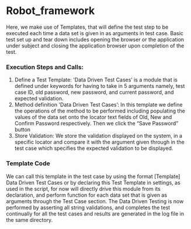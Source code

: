 # Robot_framework

Here, we make use of Templates, that will define the test step to be executed each time a data set is given in as arguments in test case.
Basic test set up and tear down includes opening the browser or the application under subject and closing the application browser upon completion of the test.

### Execution Steps and Calls:
1. Define a Test Template: 'Data Driven Test Cases’ is a module that is defined under
keywords for having to take in 5 arguments namely, test case ID, old password, new
password, and current password, and expected validation.
2. Method definition 'Data Driven Test Cases’: In this template we define the operations of the
method to be performed including populating the values of the data set onto the locator
text fields of Old, New and Confirm Password respectively. Then we click the “Save
Password” button
3. Store Validation: We store the validation displayed on the system, in a specific locator and
compare it with the argument given through in the test case which specifies the expected
validation to be displayed.


### Template Code



We can call this template in the test case by using the format [Template] Data Driven Test
Cases or by declaring this Test Template in settings, as used in the script, for now will directly
drive this module from its declaration, and perform function for each data set that is given as
arguments through the Test Case section.
The Data Driven Testing is now performed by asserting all string validations, and completes the
test continually for all the test cases and results are generated in the log file in the same
directory.



